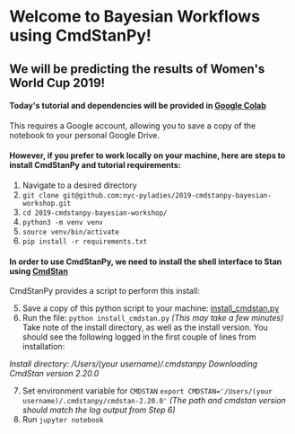 # Welcome to Bayesian Workflows using CmdStanPy!

## We will be predicting the results of Women's World Cup 2019!


####  Today's tutorial and dependencies will be provided in [Google Colab](https://colab.research.google.com/)

This requires a Google account, allowing you to save a copy of the notebook to your personal Google Drive.

#### However, if you prefer to work locally on your machine, here are steps to install CmdStanPy and tutorial requirements:
1. Navigate to a desired directory
2. `git clone git@github.com:nyc-pyladies/2019-cmdstanpy-bayesian-workshop.git`
3. `cd 2019-cmdstanpy-bayesian-workshop/`
4. `python3 -m venv venv`
5. `source venv/bin/activate`
6. `pip install -r requirements.txt`

#### In order to use CmdStanPy, we need to install the shell interface to Stan using [CmdStan](https://mc-stan.org/users/interfaces/cmdstan)

CmdStanPy provides a script to perform this install:

5. Save a copy of this python script to your machine:
 [install_cmdstan.py](https://github.com/stan-dev/cmdstanpy/blob/master/bin/install_cmdstan)
6. Run the file: `python install_cmdstan.py`
	*(This may take a few minutes)*
	 Take note of the install directory, as well as the install version. You should see the following logged in the first couple of lines from installation:

*Install directory: /Users/(your username)/.cmdstanpy*
*Downloading CmdStan version 2.20.0*

7. Set environment variable for `CMDSTAN`
`export CMDSTAN='/Users/(your username)/.cmdstanpy/cmdstan-2.20.0'`
*(The path and cmdstan version should match the log output from Step 6)*
8. Run `jupyter notebook`